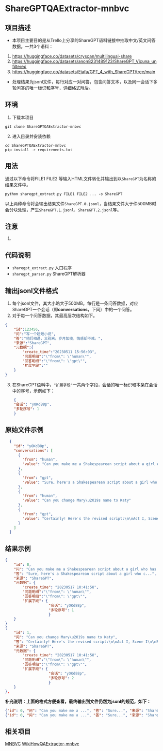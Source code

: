 # ShareGPTQAExtractor-mnbvc

## 项目描述

- 本项目主要目的是从Trello上分享的ShareGPT语料链接中抽取中文/英文问答数据。一共3个语料：
1. https://huggingface.co/datasets/cryscan/multilingual-share
2. https://huggingface.co/datasets/anon8231489123/ShareGPT_Vicuna_unfiltered
3. https://huggingface.co/datasets/Ejafa/GPT_4_with_ShareGPT/tree/main
- 处理结果为jsonl文件，每行对应一对问答，包含问答文本，以及同一会话下多轮问答的唯一标识和序号，详细格式附后。

## 环境

1. 下载本项目
```
git clone ShareGPTQAExtractor-mnbvc
```
2. 进入目录并安装依赖
```
cd ShareGPTQAExtractor-mnbvc
pip install -r requirements.txt
```

## 用法

通过以下命令将FILE1 FILE2 等输入HTML文件转化并输出到以`ShareGPT`为名称的结果文件中。
```shell
python sharegpt_extract.py FILE1 FILE2 ... -o ShareGPT
```

以上两种命令将会输出结果文件`ShareGPT.0.jsonl`，当结果文件大于件500MB时会分块处理，产生`ShareGPT.1.jsonl`、`ShareGPT.2.jsonl`等。

## 注意

1. 

## 代码说明

- `sharegpt_extract.py` 入口程序
- `sharegpt_parser.py` ShareGPT解析器


## 输出jsonl文件格式

1. 每个jsonl文件，其大小略大于500MB。每行是一条问答数据，对应ShareGPT一个会话（即**conversations**，下同）中的一个问答。
2. 对于每一个问答数据，其最高层次结构如下。
```json
{
    "id":123456,
    "问":"写一个超短小说",
    "答":"他们相遇，又别离。岁月如梭，情感却不减。",
    "来源":"ShareGPT",
    "元数据":{
        "create_time":"20230511 15:56:03",
        "问题明细":"\"from\": \"human\"",
        "回答明细":"\"from\": \"gpt\"",
        "扩展字段":""
    }
}
```
3. 在ShareGPT语料中，`"扩展字段"`一共两个字段，会话的唯一标识和本条在会话中的序号，示例如下：
```json
    {
    "会话": "yOKd88p",
    "多轮序号": 1
    }
```


## 原始文件示例

```json
  {
    "id": "yOKd88p",
    "conversations": [
      {
        "from": "human",
        "value": "Can you make me a Shakespearean script about a girl who has tummy troubles and can\u2019t fart not matter how hard she tries- so they think she is a witch"
      },
      {
        "from": "gpt",
        "value": "Sure, here's a Shakespearean script about a girl who c..."
      },
      {
        "from": "human",
        "value": "Can you change Mary\u2019s name to Katy"
      },
      {
        "from": "gpt",
        "value": "Certainly! Here's the revised script:\n\nAct I, Scene I\n\nEnter KATY,..."
      }
    ]
  }
```

## 结果示例

```json
{
    "id": 0,
    "问": "Can you make me a Shakespearean script about a girl who has tummy troubles and can\u2019t fart not matter how hard she tries- so they think she is a witch",
    "答": "Sure, here's a Shakespearean script about a girl who c...",
    "来源": "ShareGPT",
    "元数据": {
        "create_time": "20230517 10:41:58",
        "问题明细":"\"from\": \"human\"",
        "回答明细":"\"from\": \"gpt\"",
        "扩展字段": {
                    "会话": "yOKd88p",
                    "多轮序号": 1
                    }
    }
}
{
    "id": 1,
    "问": "Can you change Mary\u2019s name to Katy",
    "答": "Certainly! Here's the revised script:\n\nAct I, Scene I\n\nEnter KATY,...",
    "来源": "ShareGPT",
    "元数据": {
        "create_time": "20230517 10:41:58",
        "问题明细":"\"from\": \"human\"",
        "回答明细":"\"from\": \"gpt\"",
        "扩展字段": {
                    "会话": "yOKd88p",
                    "多轮序号": 2
                    }
    }
},
```

**补充说明：上面的格式方便查看，最终输出到文件仍然为jsonl的规范，如下：**
```json
{"id": 0, "问": "Can you make me a ...", "答": "Sure...", "来源": "ShareGPT", "元数据": {"create_time": "20230517 10:41:58",...}}
{"id": 0, "问": "Can you make me a ...", "答": "Sure...", "来源": "ShareGPT", "元数据": {"create_time": "20230517 10:41:58",...}}
```

## 相关项目

[MNBVC](https://github.com/esbatmop/MNBVC)
[WikiHowQAExtractor-mnbvc](https://github.com/wanicca/WikiHowQAExtractor-mnbvc)
